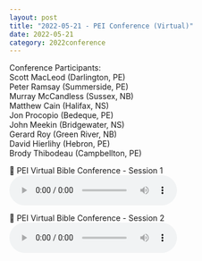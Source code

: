 ```yaml
---
layout: post
title: "2022-05-21 - PEI Conference (Virtual)"
date: 2022-05-21
category: 2022conference
---
```


Conference Participants: <br>
Scott MacLeod (Darlington, PE) <br>
Peter Ramsay (Summerside, PE) <br>
Murray McCandless (Sussex, NB) <br>
Matthew Cain (Halifax, NS) <br>
Jon Procopio (Bedeque, PE) <br>
John Meekin (Bridgewater, NS) <br>
Gerard Roy (Green River, NB) <br>
David Hierlihy (Hebron, PE) <br>
Brody Thibodeau (Campbellton, PE) <br>

<p>
🎵 PEI Virtual Bible Conference - Session 1 <br>
<audio controls>
  <source src="https://archive.org/download/2022-gospel-conference-audio/2022-05-21%20-%20PEI%20Conference%20%28Virtual%29/PEI%20Virtual%20Bible%20Conference%20-%20Session%201%20%28720p_30fps_H264-128kbit_AAC%29.mp3" type="audio/mpeg">
  Your browser does not support the audio element.
</audio>
</p>
<p>
🎵 PEI Virtual Bible Conference - Session 2 <br>
<audio controls>
  <source src="https://archive.org/download/2022-gospel-conference-audio/2022-05-21%20-%20PEI%20Conference%20%28Virtual%29/PEI%20Virtual%20Bible%20Conference%20-%20Session%202%20%28720p_30fps_H264-128kbit_AAC%29.mp3" type="audio/mpeg">
  Your browser does not support the audio element.
</audio>
</p>
